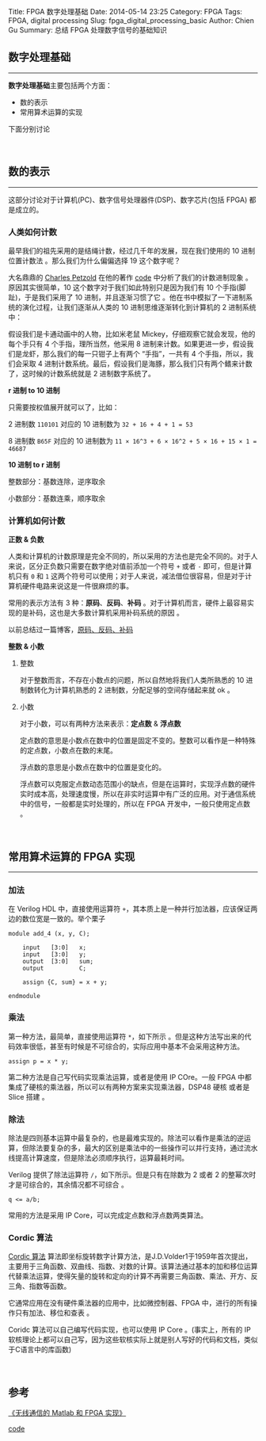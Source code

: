 Title: FPGA 数字处理基础
Date: 2014-05-14 23:25
Category: FPGA
Tags: FPGA, digital processing
Slug: fpga_digital_processing_basic
Author: Chien Gu
Summary: 总结 FPGA 处理数字信号的基础知识

## 数字处理基础
* * *

**数字处理基础**主要包括两个方面：

+ 数的表示
+ 常用算术运算的实现

下面分别讨论

<br>

## 数的表示
* * *

这部分讨论对于计算机(PC)、数字信号处理器件(DSP)、数字芯片(包括 FPGA) 都是成立的。

### 人类如何计数

最早我们的祖先采用的是结绳计数，经过几千年的发展，现在我们使用的 10 进制位置计数法 。那么我们为什么偏偏选择 19 这个数字呢？

大名鼎鼎的 [Charles Petzold][CP] 在他的著作 [code][code] 中分析了我们的计数进制现象 。原因其实很简单，10 这个数字对于我们如此特别只是因为我们有 10 个手指(脚趾)，于是我们采用了 10 进制，并且逐渐习惯了它 。他在书中模拟了一下进制系统的演化过程，让我们逐渐从人类的 10 进制思维逐渐转化到计算机的 2 进制系统中：

假设我们是卡通动画中的人物，比如米老鼠 Mickey，仔细观察它就会发现，他的每个手只有 4 个手指，理所当然，他采用 8 进制来计数。如果更进一步，假设我们是龙虾，那么我们的每一只钳子上有两个 “手指”，一共有 4 个手指，所以，我们会采取 4 进制计数系统。最后，假设我们是海豚，那么我们只有两个鳍来计数了，这时候的计数系统就是 2 进制数字系统了。

**r 进制 to 10 进制**

只需要按权值展开就可以了，比如： 

2 进制数 `110101` 对应的 10 进制数为 `32 + 16 + 4 + 1 = 53` 

8 进制数 `B65F` 对应的 10 进制数为 `11 × 16^3 + 6 × 16^2 + 5 × 16 + 15 × 1 = 46687`

**10 进制 to r 进制**

整数部分：基数连除，逆序取余

小数部分：基数连乘，顺序取余

[CP]:http://en.wikipedia.org/wiki/Charles_Petzold
[code]:http://book.douban.com/subject/4822685/

### 计算机如何计数

**正数 & 负数**

人类和计算机的计数原理是完全不同的，所以采用的方法也是完全不同的。对于人来说，区分正负数只需要在数字绝对值前添加一个符号 `+` 或者 `-` 即可，但是计算机只有 `0` 和 `1` 这两个符号可以使用；对于人来说，减法借位很容易，但是对于计算机硬件电路来说这是一件很麻烦的事。

常用的表示方法有 3 种：**原码**、**反码**、**补码** 。对于计算机而言，硬件上最容易实现的是补码，这也是大多数计算机采用补码系统的原因 。

以前总结过一篇博客，[原码、反码、补码][blog1]

**整数 & 小数**

1. 整数

    对于整数而言，不存在小数点的问题，所以自然地将我们人类所熟悉的 10 进制数转化为计算机熟悉的 2 进制数，分配足够的空间存储起来就 ok 。

2. 小数

    对于小数，可以有两种方法来表示：**定点数** & **浮点数**
    
    定点数的意思是小数点在数中的位置是固定不变的。整数可以看作是一种特殊的定点数，小数点在数的末尾。
    
    浮点数的意思是小数点在数中的位置是变化的。
    
    浮点数可以克服定点数动态范围小的缺点，但是在运算时，实现浮点数的硬件实时成本高，处理速度慢，所以在非实时运算中有广泛的应用。对于通信系统中的信号，一般都是实时处理的，所以在 FPGA 开发中，一般只使用定点数 。

[blog1]: http://guqian110.github.io/pages/2014/03/19/signed_number_representations.html

<br>

## 常用算术运算的 FPGA 实现
* * *

### 加法

在 Verilog HDL 中，直接使用运算符 `+`，其本质上是一种并行加法器，应该保证两边的数位宽是一致的。举个栗子

    module add_4 (x, y, C);
    
        input   [3:0]   x;
        input   [3:0]   y;
        output  [3:0]   sum;
        output          C;
        
        assign {C, sum} = x + y;
        
    endmodule

### 乘法

第一种方法，最简单，直接使用运算符 `*`，如下所示 。但是这种方法写出来的代码效率很低，甚至有时候是不可综合的，实际应用中基本不会采用这种方法。

    assign p = x * y;

第二种方法是自己写代码实现乘法运算，或者是使用 IP COre。一般 FPGA 中都集成了硬核的乘法器，所以可以有两种方案来实现乘法器，DSP48 硬核 或者是 Slice 搭建 。

### 除法

除法是四则基本运算中最复杂的，也是最难实现的。除法可以看作是乘法的逆运算，但除法要复杂的多，最大的区别是乘法中的一些操作可以并行支持，通过流水线提高计算速度，但是除法必须顺序执行，运算最耗时间。

Verilog 提供了除法运算符 `/`，如下所示。但是只有在除数为 2 或者 2 的整幂次时才是可综合的，其余情况都不可综合 。

    q <= a/b;
常用的方法是采用 IP Core，可以完成定点数和浮点数两类算法。

### Cordic 算法

[Cordic 算法][cordic] 算法即坐标旋转数字计算方法，是J.D.Volder1于1959年首次提出，主要用于三角函数、双曲线、指数、对数的计算。该算法通过基本的加和移位运算代替乘法运算，使得矢量的旋转和定向的计算不再需要三角函数、乘法、开方、反三角、指数等函数。

它通常应用在没有硬件乘法器的应用中，比如微控制器、FPGA 中，进行的所有操作只有加法、移位和查表 。

Coridc 算法可以自己编写代码实现，也可以使用 IP Core 。(事实上，所有的 IP 软核理论上都可以自己写，因为这些软核实际上就是别人写好的代码和文档，类似于C语言中的库函数)

[cordic]: http://en.wikipedia.org/wiki/CORDIC

<br>

## 参考

[《无线通信的 Matlab 和 FPGA 实现》](http://book.douban.com/subject/3795386/)

[code](http://book.douban.com/subject/4822685/)
